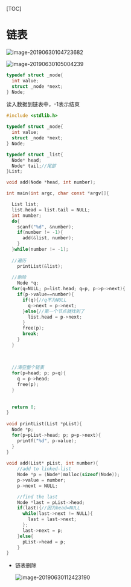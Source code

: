 [TOC]

# 链表

![image-20190630104723682](/Users/chenyansong/Documents/note/images/c_languge/image-20190630104723682.png)

![image-20190630105004239](/Users/chenyansong/Documents/note/images/c_languge/image-20190630105004239.png)

```c
typedef struct _node{
  int value;
  struct _node *next;
} Node;
```



读入数据到链表中，-1表示结束

```c
#include <stdlib.h>

typedef struct _node{
  int value;
  struct _node *next;
} Node;

typedef struct _list{
  Node* head;
  Node* tail;//尾部
}List;

void add(Node *head, int number);

int main(int argc, char const *argv[]{

  List list;
  list.head = list.tail = NULL;
  int number;
  do{
    scanf("%d", &number);
    if(number != -1){
      add(&list, number);
    }
  }while(number != -1);
  
  //遍历
	printList(&list);
  
  //删除
 	Node *q;
  for(q=NULL; p=list.head; q=p, p->p->next){
    if(p->value==number){
      if(q){//q不为NULL
        q->next = p->next;
      }else{//第一个节点就找到了
        list.head = p->next;
      }
      free(p);
      break;
    }
  }
  
  
  
  //清空整个链表
  for(p=head; p; p=q){
    q = p->head;
    free(p);
  }
  
  
  return 0;
}
         
void printList(List *pList){
  Node *p;
  for(p=pList->head; p; p=p->next){
    printf("%d", p-value);
  }
}
         
void add(List* pList, int number){
    //add to linked-list
    Node *p = (Node*)malloc(sizeof(Node));
    p->value = number;
    p->next = NULL;

    //find the last
    Node *last = pList->head;
    if(last){//因为head=NULL
      while(last->next != NULL){
        last = last->next;
      };
      last->next = p;
    }else{
      pList->head = p;
    }
}
```

* 链表删除

  ![image-20190630112423190](/Users/chenyansong/Documents/note/images/c_languge/image-20190630112423190.png)

  